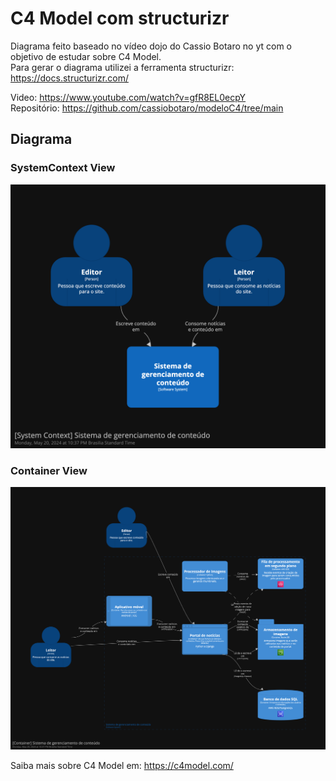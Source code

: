 # C4 Model com structurizr

Diagrama feito baseado no vídeo dojo do Cassio Botaro no yt com o objetivo de estudar sobre C4 Model.  
Para gerar o diagrama utilizei a ferramenta structurizr: https://docs.structurizr.com/

Video: https://www.youtube.com/watch?v=gfR8EL0ecpY  
Repositório: https://github.com/cassiobotaro/modeloC4/tree/main

## Diagrama

### SystemContext View

![Container View](structurizr-1-SystemContext.png)

### Container View

![Context View](structurizr-1-Containers.png)

Saiba mais sobre C4 Model em: https://c4model.com/
